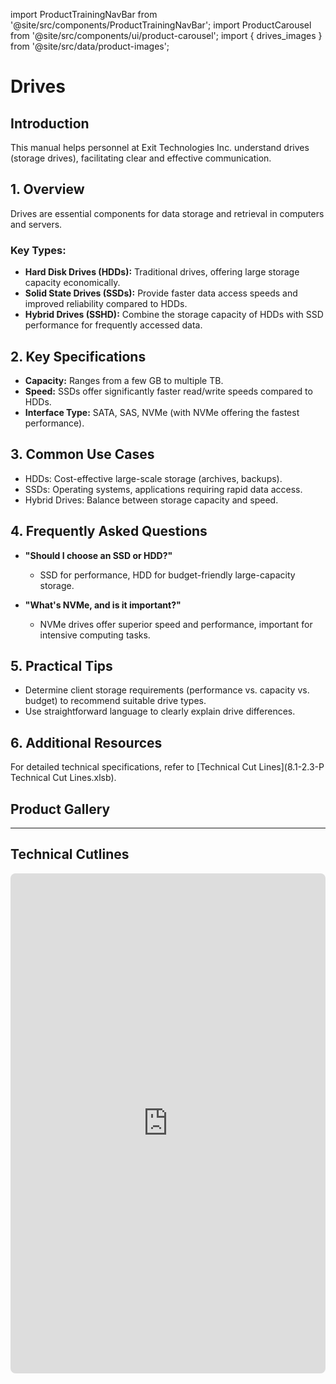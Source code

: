 import ProductTrainingNavBar from '@site/src/components/ProductTrainingNavBar';
import ProductCarousel from '@site/src/components/ui/product-carousel';
import { drives_images } from '@site/src/data/product-images';

<ProductTrainingNavBar />

# Drives

## Introduction
This manual helps personnel at Exit Technologies Inc. understand drives (storage drives), facilitating clear and effective communication.

## 1. Overview
Drives are essential components for data storage and retrieval in computers and servers.

### Key Types:
- **Hard Disk Drives (HDDs):** Traditional drives, offering large storage capacity economically.
- **Solid State Drives (SSDs):** Provide faster data access speeds and improved reliability compared to HDDs.
- **Hybrid Drives (SSHD):** Combine the storage capacity of HDDs with SSD performance for frequently accessed data.

## 2. Key Specifications
- **Capacity:** Ranges from a few GB to multiple TB.
- **Speed:** SSDs offer significantly faster read/write speeds compared to HDDs.
- **Interface Type:** SATA, SAS, NVMe (with NVMe offering the fastest performance).

## 3. Common Use Cases
- HDDs: Cost-effective large-scale storage (archives, backups).
- SSDs: Operating systems, applications requiring rapid data access.
- Hybrid Drives: Balance between storage capacity and speed.

## 4. Frequently Asked Questions
- **"Should I choose an SSD or HDD?"**
  - SSD for performance, HDD for budget-friendly large-capacity storage.

- **"What's NVMe, and is it important?"**
  - NVMe drives offer superior speed and performance, important for intensive computing tasks.

## 5. Practical Tips
- Determine client storage requirements (performance vs. capacity vs. budget) to recommend suitable drive types.
- Use straightforward language to clearly explain drive differences.

## 6. Additional Resources
For detailed technical specifications, refer to [Technical Cut Lines](8.1-2.3-P Technical Cut Lines.xlsb).

## Product Gallery

<ProductCarousel 
  images={drives_images}
  title="Storage Drives Gallery"
/>

---


## Technical Cutlines

<iframe
  src="https://docs.google.com/spreadsheets/d/e/2PACX-1vRBKY_e6e1XBdjLn4WTFw5W5o5j8lyFAAsApDK6FXAvNri0Wh5QAVNY3hFJZTjNdg/pubhtml?widget=true&headers=false&gid=255372992&single=true"
  width="100%"
  height="800"
  style="border: none; border-radius: 8px;"
  title="Technical Cutlines"
  allowfullscreen
></iframe>

